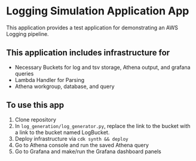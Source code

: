 # Logging Simulation Application App

This application provides a test application for demonstrating an AWS Logging pipeline.

## This application includes infrastructure for
- Necessary Buckets for log and tsv storage, Athena output, and grafana queries
- Lambda Handler for Parsing
- Athena workgroup, database, and query

## To use this app
1. Clone repository
2. In `log_generation/log_generator.py`, replace the link to the bucket with a link to the bucket named LogBucket.
3. Deploy infrastructure via `cdk synth && deploy`
4. Go to Athena console and run the saved Athena query
5. Go to Grafana and make/run the Grafana dashboard panels
